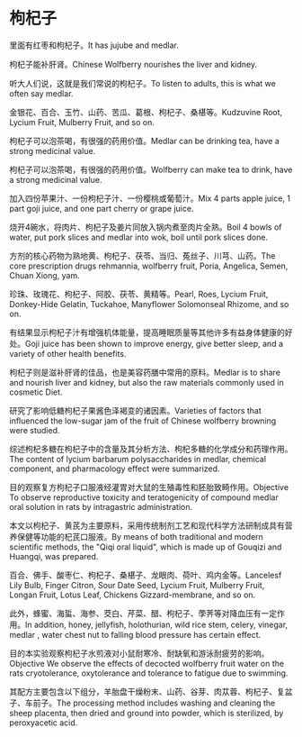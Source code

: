 # 枸杞子

<p><span class="chinese">里面有红枣和枸杞子。</span><span class="english">It has jujube and medlar.</span></p>

<p><span class="chinese">枸杞子能补肝肾。</span><span class="english">Chinese Wolfberry nourishes the liver and kidney.</span></p>

<p><span class="chinese">听大人们说，这就是我们常说的枸杞子。</span><span class="english">To listen to adults, this is what we often say medlar.</span></p>

<p><span class="chinese">金银花、百合、玉竹、山药、苦瓜、葛根、枸杞子、桑椹等。</span><span class="english">Kudzuvine Root, Lycium Fruit, Mulberry Fruit, and so on.</span></p>

<p><span class="chinese">枸杞子可以泡茶喝，有很强的药用价值。</span><span class="english">Medlar can be drinking tea, have a strong medicinal value.</span></p>

<p><span class="chinese">枸杞子可以泡茶喝，有很强的药用价值。</span><span class="english">Wolfberry can make tea to drink, have a strong medicinal value.</span></p>

<p><span class="chinese">加入四份苹果汁、一份枸杞子汁、一份樱桃或葡萄汁。</span><span class="english">Mix 4 parts apple juice, 1 part goji juice, and one part cherry or grape juice.</span></p>

<p><span class="chinese">烧开4碗水，将肉片、枸杞子及姜片同放入锅内煮至肉片全熟。</span><span class="english">Boil 4 bowls of water, put pork slices and medlar into wok, boil until pork slices done.</span></p>

<p><span class="chinese">方剂的核心药物为熟地黄、枸杞子、茯苓、当归、菟丝子、川芎、山药。</span><span class="english">The core prescription drugs rehmannia, wolfberry fruit, Poria, Angelica, Semen, Chuan Xiong, yam.</span></p>

<p><span class="chinese">珍珠、玫瑰花、枸杞子、阿胶、茯苓、黄精等。</span><span class="english">Pearl, Roes, Lycium Fruit, Donkey-Hide Gelatin, Tuckahoe, Manyflower Solomonseal Rhizome, and so on.</span></p>

<p><span class="chinese">有结果显示枸杞子汁有增强机体能量，提高睡眠质量等其他许多有益身体健康的好处。</span><span class="english">Goji juice has been shown to improve energy, give better sleep, and a variety of other health benefits.</span></p>

<p><span class="chinese">枸杞子则是滋补肝肾的佳品，也是美容药膳中常用的原料。</span><span class="english">Medlar is to share and nourish liver and kidney, but also the raw materials commonly used in cosmetic Diet.</span></p>

<p><span class="chinese">研究了影响低糖枸杞子果酱色泽褐变的诸因素。</span><span class="english">Varieties of factors that influenced the low-sugar jam of the fruit of Chinese wolfberry browning were studied.</span></p>

<p><span class="chinese">综述枸杞多糖在枸杞子中的含量及其分析方法、枸杞多糖的化学成分和药理作用。</span><span class="english">The content of lycium barbarum polysaccharides in medlar, chemical component, and pharmacology effect were summarized.</span></p>

<p><span class="chinese">目的观察复方枸杞子口服液经灌胃对大鼠的生殖毒性和胚胎致畸作用。</span><span class="english">Objective To observe reproductive toxicity and teratogenicity of compound medlar oral solution in rats by intragastric administration.</span></p>

<p><span class="chinese">本文以枸杞子、黄芪为主要原料，采用传统制剂工艺和现代科学方法研制成具有营养保健等功能的杞芪口服液。</span><span class="english">By means of both traditional and modern scientific methods, the "Qiqi oral liquid", which is made up of Gouqizi and Huangqi, was prepared.</span></p>

<p><span class="chinese">百合、佛手、酸枣仁、枸杞子、桑椹子、龙眼肉、荷叶、鸡内金等。</span><span class="english">Lancelesf Lily Bulb, Finger Citron, Sour Date Seed, Lycium Fruit, Mulberry Fruit, Longan Fruit, Lotus Leaf, Chickens Gizzard-membrane, and so on.</span></p>

<p><span class="chinese">此外，蜂蜜、海蜇、海参、茭白、芹菜、醋、枸杞子、荸荠等对降血压有一定作用。</span><span class="english">In addition, honey, jellyfish, holothurian, wild rice stem, celery, vinegar, medlar , water chest nut to falling blood pressure has certain effect.</span></p>

<p><span class="chinese">目的本实验观察枸杞子水煎液对小鼠耐寒冷、耐缺氧和游泳耐疲劳的影响。</span><span class="english">Objective We observe the effects of decocted wolfberry fruit water on the rats cryotolerance, oxytolerance and tolerance to fatigue due to swimming.</span></p>

<p><span class="chinese">其配方主要包含以下组分，羊胎盘干燥粉末、山药、谷芽、肉苁蓉、枸杞子、复盆子、车前子。</span><span class="english">The processing method includes washing and cleaning the sheep placenta, then dried and ground into powder, which is sterilized, by peroxyacetic acid.</span></p>

